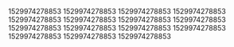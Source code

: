 1529974278853
1529974278853
1529974278853
1529974278853
1529974278853
1529974278853
1529974278853
1529974278853
1529974278853
1529974278853
1529974278853
1529974278853
1529974278853
1529974278853
1529974278853
